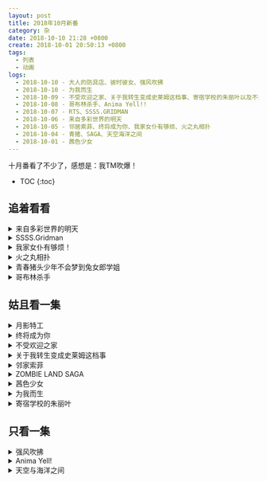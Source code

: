 ```yaml
---
layout: post
title: 2018年10月新番
category: 杂
date: 2018-10-10 21:28 +0800
create: 2018-10-01 20:50:13 +0800
tags:
  - 列表
  - 动画
logs:
  - 2018-10-10 - 大人的防具店、彼时彼女、强风吹拂
  - 2018-10-10 - 为我而生
  - 2018-10-09 - 不受欢迎之家、关于我转生变成史莱姆这档事、寄宿学校的朱丽叶以及不打算看的
  - 2018-10-08 - 哥布林杀手、Anima Yell!!
  - 2018-10-07 - RTS、SSSS.GRIDMAN
  - 2018-10-06 - 来自多彩世界的明天
  - 2018-10-05 - 邻居索菲、终将成为你、我家女仆有够烦、火之丸相扑
  - 2018-10-04 - 青猪、SAGA、天空海洋之间
  - 2018-10-01 - 茜色少女
---
```


十月番看了不少了，感想是：我TM吹爆！

- TOC
{:toc}

## 追着看看

<details markdown="1">
<summary> 来自多彩世界的明天 </summary>

“我自己一个人也可以”，很多时候我也是这么想的。但是啊，少女啊，还是需要别人的帮助的吧？

回到了六十年前，和奶奶同一个时代。青春、魔法的故事。说真的，我超喜欢这种宿命式的展开的！

![](http://wx3.sinaimg.cn/large/740ca5e5gy1fvxqbmz0jgj20qe0qetcq.jpg)
*女主*

![](http://wx4.sinaimg.cn/large/740ca5e5gy1fvpepv1a9sj20nc0d4764.jpg)
*找到了颜色*

</details>

<details markdown="1">
<summary> SSSS.Gridman </summary>

特摄改动画？巨大机器人和巨大怪兽的战斗，打完了还能恢复原样。啊，原来我应该是特摄厨？

![](https://i.loli.net/2018/10/07/5bb9ebafae5bd.jpg)
*这个六花真可爱！*

![](https://i.loli.net/2018/10/07/5bb9eca005f6c.png)
*怎么可以这么可爱！*

![](https://i.loli.net/2018/10/07/5bb9ed4c499b1.jpg)
*这个也很可爱！！！*

</details>

<details markdown="1">
<summary> 我家女仆有够烦！ </summary>

简直作画厨的天堂！虽然我不是作画厨，但是看到流畅的动作就是爽啊。

另外B站第一集开头删减了一分钟，主要是女主的背景——自卫队飞行员瞎了一只眼。

总之是一个稍微有点神经的萝莉控退役女军人和俄罗斯血统小萝莉之间的搞笑日常，非常搞笑啊~

</details>

<details markdown="1">
<summary> 火之丸相扑 </summary>

~~霜之哀伤，火之相扑~~

OP，真好听！很有节奏感，我现在不想看剧情只想去循环OP。

王道热血相扑番。套路很正~只剩一人的相扑社、被占领的道馆、开局打败并收复小弟和道馆之类的。

循环OP去了~

</details>

<details markdown="1">
<summary> 青春猪头少年不会梦到兔女郎学姐 </summary>

很有意思的故事。对我来说主要是人设讨喜。

![](https://i.loli.net/2018/10/04/5bb585fe5b330.png)
*这种环境下讨论兔女郎什么的性癖不太好吧？以及左下角老奶奶没人让座的么？*

男主这基友上来就有女朋友了，心疼男主一秒钟。（小说第一卷以后男主也有女朋友了！心疼我自己一秒钟）

![](https://i.loli.net/2018/10/04/5bb586b714451.png)
*对这种忧郁的妹子完全没有抵抗力啊*

去看了一下小说，到第三卷看不下去了。日轻那一套日本特色真是看得人反胃，处在特色中的主角们也不尝试反抗，而是服从——这个小团体容不下我了我去找下一个小团体，在男主的帮助下成功加入了另外的小团体真好啊~什么的。当然，不知道为什么成为了女权主义(?)的我开始很反感这种由一个男主来拯救那么多女生的桥段。

</details>

<details markdown="1">
<summary> 哥布林杀手 </summary>

年轻的冒险者啊，中二的下场就是团灭。可惜你不是主角，又不是不死人，地洞打架疯狂弹刀，团灭也是理所当然的吧？打个哥布林被人绕后了，药也不带装备也没有。这就是萌二的下场啊~笑。

男主帅啊，感受到了“遇事不骰，全靠口胡”的DND大佬的魅力~正义的陷阱，正义的飞矛~

![](https://i.loli.net/2018/10/08/5bbb13fd33f27.jpg)

![](https://i.loli.net/2018/10/08/5bbb140cee2c6.jpg)

</details>

## 姑且看一集

<details markdown="1">
<summary> 月影特工 </summary>

其实是R(ealse)T(he)S(pyce)。大概就是高中女生当特工的故事，用香料变身？你们这个城市靠JK和犯罪团伙斗争，简直比歌谭市还平和呢~

![](https://i.loli.net/2018/10/07/5bb9be56159cd.png)
*今天的哥谭也很和平呢~by 没有了本体的阿卡林*

最后加入宣言女主很帅啊。以及第一集ED后就出现了二五仔，真是平和的番剧呢。

</details>

<details markdown="1">
<summary> 终将成为你 </summary>

开局kirakira、抹布洗、土豆卡奈三连，幻视了~

总感觉，音响效果有点奇怪。气氛也有点奇怪，慢悠悠的没啥激情。感觉也会渐渐变成追不动的番吧。

</details>

<details markdown="1">
<summary> 不受欢迎之家 </summary>

著名监督石馆光太郎的又一作品，大概内容就是抛出人设然后由声优（几乎）自由发挥。有种看生放的感觉，经历了少歌洗礼的我对这种形式的动画还挺感兴趣的。

</details>

<details markdown="1">
<summary> 关于我转生变成史莱姆这档事 </summary>

起点系统文既视感，被刺了以后就能有言灵级别的许愿能力了么？不过最后的OP(ED)流畅的打斗吸引到我了。

</details>


<details markdown="1">
<summary> 邻家索菲 </summary>

五组出品，百合，硬核到OP全是啾啾啾的声音和啾啾啾的画面的那种。这只吸血鬼和某个珈百璃声音一样啊。貌似内容也和珈百璃差不太多。

![](https://i.loli.net/2018/10/05/5bb77596b4eeb.png)
*让我想起中国式青春*

</details>


<details markdown="1">
<summary> ZOMBIE LAND SAGA </summary>

A站独播，本渡枫出演，PV欺诈。看起来是个僵尸片，其实是个僵尸偶像片。女主开场两分钟就跪了。

出身于不同年代的僵尸少女们的故事也许会挺好看的，希望不是第一集表现出来的那样纯粹搞笑番吧。

</details>

<details markdown="1">
<summary> 茜色少女 </summary>

A站独播！emmmmm，但是人设不是很喜欢（这个老师好像刚从本子片场来的）；也不能说是不喜欢吧，主要是各种意义上的既视感严重。

这穿越了然后看到小动物的设定，你们是被选中的孩子么？

![](https://i.loli.net/2018/10/01/5bb21a8a725b7.jpg)
*yuyuyu 是你么？*

![](https://i.loli.net/2018/10/01/5bb21afedf025.png)
*拿着收音机变身？期待你的满开！*

![](https://i.loli.net/2018/10/01/5bb21bc001b12.jpg)
*士郎和红A，还是姐妹呢，貌似就是另一个世界的自己*

目前来看，还可以？就是人设不太行。

</details>

<details markdown="1">
<summary> 为我而生 </summary>

![](https://i.loli.net/2018/10/10/5bbcdf14a646e.jpg)
*让她生！让她生！*

制作有点贫穷。父亲不存在，其实是踩了一个大脚印吧？

不愧是游戏改动画么？设定详情请看官网什么的也太奇怪了吧？

人设还可以，就是游戏改这一点，导致剧情实在是迷~

</details>

<details markdown="1">
<summary> 寄宿学校的朱丽叶 </summary>

这是何等神奇的表白场面！感觉很不错啊~朱丽叶和罗密欧，东德与西德的故事。

</details>

## 只看一集

<details markdown="1">
<summary> 强风吹拂 </summary>

硬核跑步番，都是大学生而且都是男的。田径部部长诱拐了十个人参加接力跑步。

![](https://i.loli.net/2018/10/10/5bbde58874750.jpg)
*很有生活气息的作画*

</details>

<details markdown="1">
<summary> Anima Yell! </summary>

熟悉的芳文社，熟悉的跳跃。

![](https://i.loli.net/2018/10/08/5bbb3f6e51bba.png)
*芳文跳？*

我开始怀疑日语“特别”是不是有什么特别的含义了。你是特别的，所以我们容不下你；我要成为特别的人！什么鬼啊

女主撩妹高手啊，家里青梅不倒，外面天降飘飘。

</details>

<details markdown="1">
<summary> 天空与海洋之间 </summary>

所有鱼类（鲸鱼不是鱼类）从海洋中消失之后...因为【男女雇佣机会均等法】所以主角全是妹子...日本在宇宙中建了鱼塘来养鱼...

非常切合社会热点问题啊~

![](https://i.loli.net/2018/10/04/5bb5cd740e4d2.png)
*能开窗的火车？在一个有宇宙养鱼场的世界里？*

棒读？迫真手游宣传片。

哈子卡西！！！！！

<details>

## 泡面番
- 大人的防具店 - RPG模式制作的，为了让女冒险者们使用暴露的防具而工作的防具店。
- 彼时彼女 - 有声漫画，爱情故事

## 不打算看的
- 东京食尸鬼:re 2期
- 钱进球场 2
- 苍天之拳 2
- 逆转裁判 2
- 尽量加油吧!魔法少女胡桃 2
- 宇宙战舰提拉米斯 2
- 妖精的尾巴 Final Series
- JOJO的奇妙冒险 黄金之风
- 直感×运算法则♪ 2nd Season
- 偶像大师 SideM 事出有因Mini!
- 闪电十一人 俄里翁的刻印
- 爆钓BARHUNTER：子供？
- 星之岛喵喵：子供？
- 爱玩怪兽：子供？
- 梅露可物语 -无精打采的少年与瓶中少女-：手游改
- 叛逆性百万亚瑟王：手游改
- 欢迎光临，千岁酱：企鹅的故事
- 嫁给非人类：奇怪的像是熊的动物和男子高中生的新婚生活？！
- 末班车后，在胶囊旅馆向上司传递微热的夜晚。：本季度的色情小短片
